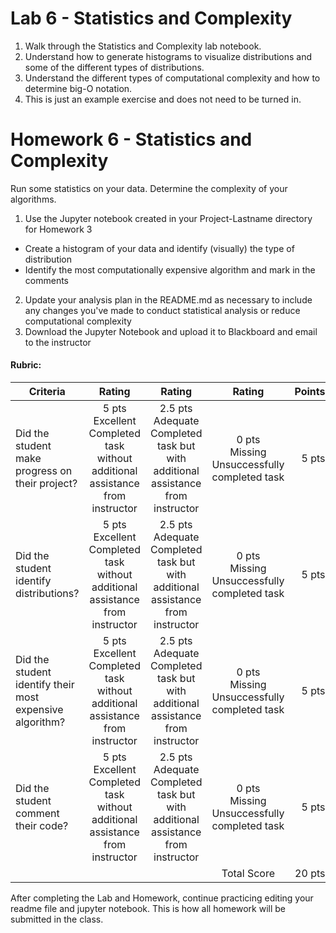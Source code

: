 # Lab 6 - Statistics and Complexity

1. Walk through the Statistics and Complexity lab notebook.
2. Understand how to generate histograms to visualize distributions and some of the different types of distributions.
3. Understand the different types of computational complexity and how to determine big-O notation.
4. This is just an example exercise and does not need to be turned in.


# Homework 6 - Statistics and Complexity

Run some statistics on your data. Determine the complexity of your algorithms.  

1. Use the Jupyter notebook created in your Project-Lastname directory for Homework 3
 - Create a histogram of your data and identify (visually) the type of distribution
 - Identify the most computationally expensive algorithm and mark in the comments
2. Update your analysis plan in the README.md as necessary to include any changes you've made to conduct statistical analysis or reduce computational complexity
4. Download the Jupyter Notebook and upload it to Blackboard and email to the instructor

#### Rubric:
| **Criteria**    | **Rating**     |  **Rating**     |  **Rating**     | **Points**  |
| -------------   |:-------------: | :-------------: | :-------------: |  -----: |
| Did the student make progress on their project? | 5 pts <br /> Excellent Completed task without additional assistance from instructor | 2.5 pts  <br /> Adequate Completed task but with additional assistance from instructor| 0 pts <br /> Missing Unsuccessfully completed task |5 pts |
| Did the student identify distributions? | 5 pts <br /> Excellent Completed task without additional assistance from instructor | 2.5 pts <br /> Adequate Completed task but with additional assistance from instructor| 0 pts <br /> Missing Unsuccessfully completed task |5 pts |
| Did the student identify their most expensive algorithm? | 5 pts <br /> Excellent Completed task without additional assistance from instructor | 2.5 pts <br /> Adequate Completed task but with additional assistance from instructor| 0 pts <br />  Missing Unsuccessfully completed task |5 pts |
| Did the student comment their code?| 5 pts <br /> Excellent Completed task without additional assistance from instructor | 2.5 pts <br /> Adequate Completed task but with additional assistance from instructor| 0 pts <br />  Missing Unsuccessfully completed task |5 pts |
||||Total Score| 20 pts|


After completing the Lab and Homework, continue practicing editing your readme file and jupyter notebook.  This is how all homework will be submitted in the class.